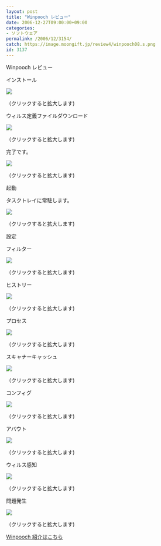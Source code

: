 ```yaml
---
layout: post
title: "Winpooch レビュー"
date: 2006-12-27T09:00:00+09:00
categories:
- ソフトウェア
permalink: /2006/12/3154/
catch: https://image.moongift.jp/review4/winpooch08.s.png
id: 3137
---
```

Winpooch レビュー  
<!--more-->

インストール

  

[![](https://image.moongift.jp/review4/winpooch01.s.png)](https://image.moongift.jp/review4/winpooch01.png)  
  
（クリックすると拡大します)

  

ウィルス定義ファイルダウンロード

  

[![](https://image.moongift.jp/review4/winpooch02.s.png)](https://image.moongift.jp/review4/winpooch02.png)  
  
（クリックすると拡大します)

  

完了です。

  

[![](https://image.moongift.jp/review4/winpooch04.s.png)](https://image.moongift.jp/review4/winpooch04.png)  
  
（クリックすると拡大します)

  

起動

  

タスクトレイに常駐します。

  

[![](https://image.moongift.jp/review4/winpooch05.s.png)](https://image.moongift.jp/review4/winpooch05.png)  
  
（クリックすると拡大します)

  

設定

  

フィルター

  

[![](https://image.moongift.jp/review4/winpooch06.s.png)](https://image.moongift.jp/review4/winpooch06.png)  
  
（クリックすると拡大します)

  

ヒストリー

  

[![](https://image.moongift.jp/review4/winpooch07.s.png)](https://image.moongift.jp/review4/winpooch07.png)  
  
（クリックすると拡大します)

  

プロセス

  

[![](https://image.moongift.jp/review4/winpooch08.s.png)](https://image.moongift.jp/review4/winpooch08.png)  
  
（クリックすると拡大します)

  

スキャナーキャッシュ

  

[![](https://image.moongift.jp/review4/winpooch09.s.png)](https://image.moongift.jp/review4/winpooch09.png)  
  
（クリックすると拡大します)

  

コンフィグ

  

[![](https://image.moongift.jp/review4/winpooch10.s.png)](https://image.moongift.jp/review4/winpooch10.png)  
  
（クリックすると拡大します)

  

アバウト

  

[![](https://image.moongift.jp/review4/winpooch11.s.png)](https://image.moongift.jp/review4/winpooch11.png)  
  
（クリックすると拡大します)

  

ウィルス感知

  

[![](https://image.moongift.jp/review4/winpooch12.s.png)](https://image.moongift.jp/review4/winpooch12.png)  
  
（クリックすると拡大します)

  

問題発生

  

[![](https://image.moongift.jp/review4/winpooch13.s.png)](https://image.moongift.jp/review4/winpooch13.png)  
  
（クリックすると拡大します)

  

[Winpooch 紹介はこちら](http://oss.moongift.jp/intro/i-3151.html)

